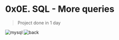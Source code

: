 # 0x0E. SQL - More queries
>
>Project done in 1 day

![mysql](https://img.shields.io/badge/-mysql-brightgreen)
![back](https://img.shields.io/badge/sql-orange)
